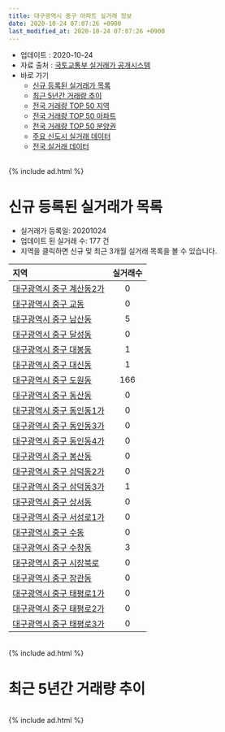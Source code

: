 ```yaml
---
title: 대구광역시 중구 아파트 실거래 정보
date: 2020-10-24 07:07:26 +0900
last_modified_at: 2020-10-24 07:07:26 +0900
---
```


* 업데이트 : 2020-10-24
* 자료 출처 : [국토교통부 실거래가 공개시스템](http://rt.molit.go.kr)
* 바로 가기
    * [신규 등록된 실거래가 목록](#신규-등록된-실거래가-목록)
    * [최근 5년간 거래량 추이](#최근-5년간-거래량-추이)
    * [전국 거래량 TOP 50 지역](https://inasie.github.io/apt-trade-info/최근-3개월-전국에서-가장-거래가-많이-발생한-지역)
    * [전국 거래량 TOP 50 아파트](https://inasie.github.io/apt-trade-info/최근-3개월-전국에서-가장-거래가-많이-발생한-아파트)
    * [전국 거래량 TOP 50 분양권](https://inasie.github.io/apt-trade-info/최근-3개월-전국에서-가장-거래가-많이-발생한-분양권)
    * [주요 신도시 실거래 데이터](https://inasie.github.io/apt-trade-info/주요-신도시)
    * [전국 실거래 데이터](https://inasie.github.io/apt-trade-info/전국)

<br>
{% include ad.html %}
<br>

# 신규 등록된 실거래가 목록
* 실거래가 등록일: 20201024
* 업데이트 된 실거래 수: 177 건
* 지역을 클릭하면 신규 및 최근 3개월 실거래 목록을 볼 수 있습니다.


|지역|실거래수|
|:---|:---:|
|[대구광역시 중구 계산동2가](https://inasie.github.io/apt-trade-info/대구광역시-중구-계산동2가)|0|
|[대구광역시 중구 교동](https://inasie.github.io/apt-trade-info/대구광역시-중구-교동)|0|
|[대구광역시 중구 남산동](https://inasie.github.io/apt-trade-info/대구광역시-중구-남산동)|5|
|[대구광역시 중구 달성동](https://inasie.github.io/apt-trade-info/대구광역시-중구-달성동)|0|
|[대구광역시 중구 대봉동](https://inasie.github.io/apt-trade-info/대구광역시-중구-대봉동)|1|
|[대구광역시 중구 대신동](https://inasie.github.io/apt-trade-info/대구광역시-중구-대신동)|1|
|[대구광역시 중구 도원동](https://inasie.github.io/apt-trade-info/대구광역시-중구-도원동)|166|
|[대구광역시 중구 동산동](https://inasie.github.io/apt-trade-info/대구광역시-중구-동산동)|0|
|[대구광역시 중구 동인동1가](https://inasie.github.io/apt-trade-info/대구광역시-중구-동인동1가)|0|
|[대구광역시 중구 동인동3가](https://inasie.github.io/apt-trade-info/대구광역시-중구-동인동3가)|0|
|[대구광역시 중구 동인동4가](https://inasie.github.io/apt-trade-info/대구광역시-중구-동인동4가)|0|
|[대구광역시 중구 봉산동](https://inasie.github.io/apt-trade-info/대구광역시-중구-봉산동)|0|
|[대구광역시 중구 삼덕동2가](https://inasie.github.io/apt-trade-info/대구광역시-중구-삼덕동2가)|0|
|[대구광역시 중구 삼덕동3가](https://inasie.github.io/apt-trade-info/대구광역시-중구-삼덕동3가)|1|
|[대구광역시 중구 상서동](https://inasie.github.io/apt-trade-info/대구광역시-중구-상서동)|0|
|[대구광역시 중구 서성로1가](https://inasie.github.io/apt-trade-info/대구광역시-중구-서성로1가)|0|
|[대구광역시 중구 수동](https://inasie.github.io/apt-trade-info/대구광역시-중구-수동)|0|
|[대구광역시 중구 수창동](https://inasie.github.io/apt-trade-info/대구광역시-중구-수창동)|3|
|[대구광역시 중구 시장북로](https://inasie.github.io/apt-trade-info/대구광역시-중구-시장북로)|0|
|[대구광역시 중구 장관동](https://inasie.github.io/apt-trade-info/대구광역시-중구-장관동)|0|
|[대구광역시 중구 태평로1가](https://inasie.github.io/apt-trade-info/대구광역시-중구-태평로1가)|0|
|[대구광역시 중구 태평로2가](https://inasie.github.io/apt-trade-info/대구광역시-중구-태평로2가)|0|
|[대구광역시 중구 태평로3가](https://inasie.github.io/apt-trade-info/대구광역시-중구-태평로3가)|0|


<br>
{% include ad.html %}
<br>

# 최근 5년간 거래량 추이


<div style="width:100%;">
    <canvas id="deal_progress" height="200"></canvas>
</div>

<script>
new Chart(document.getElementById("deal_progress"), {
    type: 'line',
    data: {
        labels: ['201510','201511','201512','201601','201602','201603','201604','201605','201606','201607','201608','201609','201610','201611','201612','201701','201702','201703','201704','201705','201706','201707','201708','201709','201710','201711','201712','201801','201802','201803','201804','201805','201806','201807','201808','201809','201810','201811','201812','201901','201902','201903','201904','201905','201906','201907','201908','201909','201910','201911','201912','202001','202002','202003','202004','202005','202006','202007','202008','202009','202010'],
        datasets: [{
            label: '매매',
            pointRadius: 1,
            data: [57, 22, 26, 20, 36, 57, 44, 34, 47, 47, 52, 60, 73, 64, 45, 25, 62, 82, 60, 75, 111, 158, 123, 101, 73, 85, 97, 98, 147, 131, 89, 87, 87, 60, 211, 156, 80, 73, 46, 45, 175, 75, 76, 71, 79, 327, 84, 82, 93, 120, 134, 113, 159, 146, 79, 189, 546, 394, 143, 377, 261],
            borderColor: "rgba(255, 201, 14, 1)",
            backgroundColor: "rgba(255, 201, 14, 0.5)",
            fill: false,
            lineTension: 0
        },{
            label: '전월세',
            pointRadius: 1,
            data: [39, 54, 63, 83, 63, 56, 55, 39, 56, 57, 39, 35, 35, 29, 96, 54, 39, 51, 50, 54, 51, 58, 49, 64, 66, 83, 97, 91, 78, 60, 58, 69, 72, 79, 99, 115, 98, 59, 94, 70, 61, 57, 50, 40, 50, 58, 61, 64, 73, 74, 73, 96, 71, 52, 69, 73, 89, 81, 77, 51, 21],
            borderColor: "rgba(0, 141, 185, 1)",
            backgroundColor: "rgba(0, 141, 185, 0.5)",
            fill: false,
            lineTension: 0
        }
        ]
    },
    options: {
        responsive: true,
        title: {
            display: false
        },
        tooltips: {
            mode: 'index',
            intersect: false
        },
        hover: {
            mode: 'nearest',
            intersect: true
        },
        scales: {
            xAxes: [{
                display: true,
                scaleLabel: {
                    display: true,
                    labelString: '년/월'
                }
            }],
            yAxes: [{
                display: true,
                ticks: {
                    suggestedMin: 0,
                },
                scaleLabel: {
                    display: true,
                    labelString: '실거래 수'
                }
            }]
        }
    }
});

</script>


<br>
{% include ad.html %}
<br>


